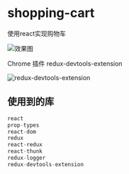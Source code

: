# shopping-cart

使用react实现购物车

![效果图](https://tva1.sinaimg.cn/large/007S8ZIlly1ggrzp2wt6wj30m80a6wft.jpg)

Chrome 插件 redux-devtools-extension

![redux-devtools-extension](https://tva1.sinaimg.cn/large/007S8ZIlgy1ggrzzpldbcj30zk0qtjzk.jpg)

## 使用到的库

```js
react
prop-types
react-dom
redux
react-redux
react-thunk
redux-logger
redux-devtools-extension
```
